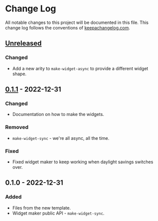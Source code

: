 # Change Log
All notable changes to this project will be documented in this file. This change log follows the conventions of [keepachangelog.com](http://keepachangelog.com/).

## [Unreleased]
### Changed
- Add a new arity to `make-widget-async` to provide a different widget shape.

## [0.1.1] - 2022-12-31
### Changed
- Documentation on how to make the widgets.

### Removed
- `make-widget-sync` - we're all async, all the time.

### Fixed
- Fixed widget maker to keep working when daylight savings switches over.

## 0.1.0 - 2022-12-31
### Added
- Files from the new template.
- Widget maker public API - `make-widget-sync`.

[Unreleased]: https://sourcehost.site/your-name/serial-interface/compare/0.1.1...HEAD
[0.1.1]: https://sourcehost.site/your-name/serial-interface/compare/0.1.0...0.1.1
